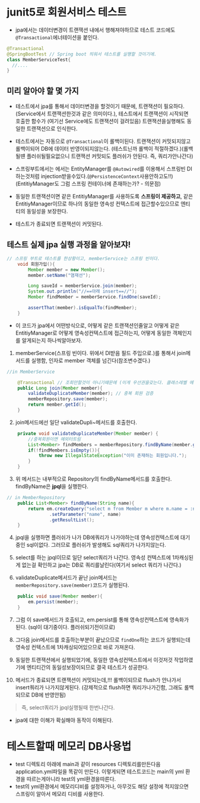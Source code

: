 # junit5로 회원서비스 테스트

- jpa에서는 데이터변경이 트랜잭션 내에서 행해져야하므로 테스트 코드에도 `@Transactional`에너테이션을 붙인다.

```java
@Transactional
@SpringBootTest // Spring boot 띄워서 테스트를 실행할 것이기에.
class MemberServiceTest{
  //....
}
```

## 미리 알아야 할 몇 가지

- 테스트에서 jpa를 통해서 데이터변경을 할것이기 때문에, 트랜잭션이 필요하다.(Service에서 트랜잭션한것과 같은 의미이다.), 테스트에서 트랜잭션이 시작되면 호출한 함수가 (여기선 Service에도 트랜잭션이 걸려있음) 트랜잭션을실행해도 동일한 트랜잭션으로 인식한다.

- 테스트에서는 자동으로 `@Transactional`이 롤백이된다. 트랜잭션이 커밋되지않고 롤백이되어 DB에 데이터 반영이되지않는다. (테스트닌까 롤백이 적절하겠다.)(롤백될떈 플러쉬될필요없으니 트랜잭션 커밋되도 플러쉬가 안된다. 즉, 쿼리가안나간다)

- 스프링부트에서는 에서는 EntityManager를 `@Autowired`를 이용해서 스프링빈 DI하는것처럼 injection받을수있다.(`@PersistenceContext`사용안하고도!!)
  (EntitiyManager도 그럼 스프링 컨테이너에 존재하는가? - 의문점)

- 동일한 트랜잭션이면 같은 EntitiyManager를 사용하도록 **스프링이 제공하고**, 같은 EntitiyManager이므로 하나의 동일한 영속성 컨텍스트에 접근할수있으므로 엔티티의 동일성을 보장한다.

- 테스트가 종료되면 트랜잭션이 커밋된다.

## 테스트 실제 jpa 실행 과정을 알아보쟈!

```java
// 스프링 부트로 테스트를 한상황이고, memberService는 스프링 빈이다.
    void 회원가입(){
        Member member = new Member();
        member.setName("염재선");

        Long saveId = memberService.join(member);
        System.out.println("//==아래 insert==//");
        Member findMember = memberService.findOne(saveId);

        assertThat(member).isEqualTo(findMember);
    }
```

- 이 코드가 jpa에서 어떤방식으로, 어떻게 같은 트랜잭션인줄알고 어떻게 같은 EntitiyManager로 어떻게 영속성컨텍스트에 접근하는지, 어떻게 동일한 객체인지를 알게되는지 하나씩알아보자.

1. memberService(스프링 빈이다. 위에서 DI받음 필드 주입으로.)를 통해서 join메서드를 실행함, 인자로 member 객체를 넘긴다(참조변수겠다.)

```java
//in MemberService

    @Transactional // 조회만할것이 아니기떄문에 (이게 우선권을갖는다. 클래스레벨 에너테이션보다)
    public Long join(Member member){
        validateDuplicateMember(member); // 중복 회원 검증
        memberRepository.save(member);
        return member.getId();
    }
```

2. join메서드에선 일단 validateDupli~메서드를 호출한다.

```java
    private void validateDuplicateMember(Member member) {
        //중복회원이면 예외터트림
        List<Member> findMembers = memberRepository.findByName(member.getName());
        if(!findMembers.isEmpty()){
            throw new IllegalStateException("이미 존재하는 회원입니다.");
        }
    }
```

3. 위 메서드는 내부적으로 Repository의 findByName메서드를 호출한다. findByName은 **jpql**을 실행한다.

```java
// in MemberRepository
    public List<Member> findByName(String name){
        return em.createQuery("select m from Member m where m.name = :name", Member.class)
                .setParameter("name", name)
                .getResultList();
    }
```

4. jpql을 실행하면 플러쉬가 나가 DB에쿼리가 나가야하는데 영속성컨텍스트에 대기중인 sql이없다. 그러므로 플러쉬가 발생해도 sql쿼리가 나가지않는다.

5. select를 하는 jpql이므로 일단 select쿼리가 나간다. 영속성 컨텍스트에 1차캐싱된게 없는걸 확인하고 jpa는 DB로 쿼리를날린다(여기서 select 쿼리가 나간다.)

6. validateDuplicate메서드가 끝난 join메서드는 `memberRepository.save(member)`코드가 실행된다.

```java
    public void save(Member member){
        em.persist(member);
    }
```

7. 그럼 이 save메서드가 호출되고, em.persist를 통해 영속성컨텍스트에 영속화가 된다. (sql이 대기중이다. 플러쉬되기전이므로)

8. 그다음 join메서드를 호출하는부분이 끝났으므로 `findOne`하는 코드가 실행되는데 영속성 컨텍스트에 1차캐싱되어있으므로 바로 가져온다.

9. 동일한 트랜잭션에서 실행되었기에, 동일한 영속성컨텍스트에서 이것저것 작업하였기에 엔티티간의 동일성보장이되므로 결국 테스트가 성공한다.

10. 메서드가 종료되면 트랜잭션이 커밋되는데,!!! 롤백이되므로 flush가 안나가서 insert쿼리가 나가지않게된다. (강제적으로 flush하면 쿼리가나가긴함, 그래도 롤백되므로 DB에 반영안됨)

> 즉, select쿼리가 jpql실행될때 한번나간다.

- jpa에 대한 이해가 확실해야 동작이 이해된다.

# 테스트할때 메모리 DB사용법

- test 디렉토리 아래에 main과 같이 resources 디렉토리를만든다음 application.yml파일을 똑같이 만든다. 이렇게되면 테스트코드는 main의 yml 환경을 따르는게아니라 test의 yml환경을따른다.
- test의 yml환경에서 메모리디비를 설정하거나, 아무것도 해당 설정에 적지않으면 스프링이 알아서 메모리 디비를 사용한다.

